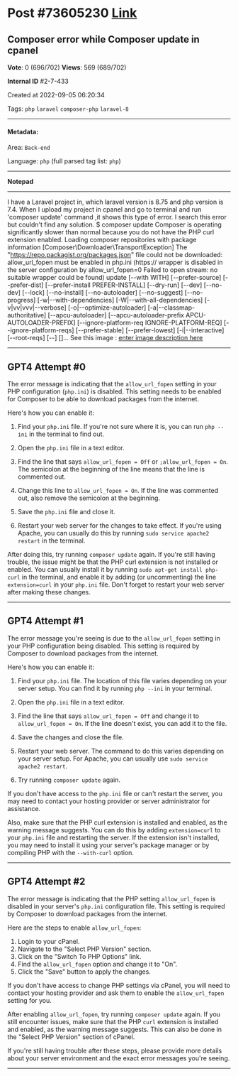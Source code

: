 
# Post \#73605230 [Link](https://stackoverflow.com/questions/73605230/)

## Composer error while Composer update in cpanel

**Vote**: 0 (696/702) **Views**: 569 (689/702) 

**Internal ID** \#2-7-433

Created at 2022-09-05 06:20:34

Tags: `php` `laravel` `composer-php` `laravel-8`

----------

#### Metadata:

Area: `Back-end`

Language: `php` (full parsed tag list: `php`)

----------

**Notepad**


----------

I have a Laravel project in, which laravel version is 8.75 and php version is 7.4.
When I upload my project in cpanel and go to terminal and run 'composer update' command ,it shows this type of error. I search this error but couldn't find any solution.
$ composer update
Composer is operating significantly slower than normal because you do not have the PHP curl extension enabled.
Loading composer repositories with package information
[Composer\Downloader\TransportException]
The "https://repo.packagist.org/packages.json" file could not be downloaded: allow_url_fopen must be enabled in php.ini (https:// wrapper is disabled in the server configuration by allow_url_fopen=0
Failed to open stream: no suitable wrapper could be found)
update [--with WITH] [--prefer-source] [--prefer-dist] [--prefer-install PREFER-INSTALL] [--dry-run] [--dev] [--no-dev] [--lock] [--no-install] [--no-autoloader] [--no-suggest] [--no-progress] [-w|--with-dependencies] [-W|--with-all-dependencies] [-v|vv|vvv|--verbose] [-o|--optimize-autoloader] [-a|--classmap-authoritative] [--apcu-autoloader] [--apcu-autoloader-prefix APCU-AUTOLOADER-PREFIX] [--ignore-platform-req IGNORE-PLATFORM-REQ] [--ignore-platform-reqs] [--prefer-stable] [--prefer-lowest] [-i|--interactive] [--root-reqs] [--] []...
See this image :
[enter image description here](https://i.stack.imgur.com/Xh1rl.png)


----------
        
## GPT4 Attempt \#0

The error message is indicating that the `allow_url_fopen` setting in your PHP configuration (`php.ini`) is disabled. This setting needs to be enabled for Composer to be able to download packages from the internet.

Here's how you can enable it:

1. Find your `php.ini` file. If you're not sure where it is, you can run `php --ini` in the terminal to find out.

2. Open the `php.ini` file in a text editor.

3. Find the line that says `allow_url_fopen = Off` or `;allow_url_fopen = On`. The semicolon at the beginning of the line means that the line is commented out.

4. Change this line to `allow_url_fopen = On`. If the line was commented out, also remove the semicolon at the beginning.

5. Save the `php.ini` file and close it.

6. Restart your web server for the changes to take effect. If you're using Apache, you can usually do this by running `sudo service apache2 restart` in the terminal.

After doing this, try running `composer update` again. If you're still having trouble, the issue might be that the PHP curl extension is not installed or enabled. You can usually install it by running `sudo apt-get install php-curl` in the terminal, and enable it by adding (or uncommenting) the line `extension=curl` in your `php.ini` file. Don't forget to restart your web server after making these changes.

--------

## GPT4 Attempt \#1

The error message you're seeing is due to the `allow_url_fopen` setting in your PHP configuration being disabled. This setting is required by Composer to download packages from the internet. 

Here's how you can enable it:

1. Find your `php.ini` file. The location of this file varies depending on your server setup. You can find it by running `php --ini` in your terminal.

2. Open the `php.ini` file in a text editor.

3. Find the line that says `allow_url_fopen = Off` and change it to `allow_url_fopen = On`. If the line doesn't exist, you can add it to the file.

4. Save the changes and close the file.

5. Restart your web server. The command to do this varies depending on your server setup. For Apache, you can usually use `sudo service apache2 restart`.

6. Try running `composer update` again.

If you don't have access to the `php.ini` file or can't restart the server, you may need to contact your hosting provider or server administrator for assistance. 

Also, make sure that the PHP curl extension is installed and enabled, as the warning message suggests. You can do this by adding `extension=curl` to your `php.ini` file and restarting the server. If the extension isn't installed, you may need to install it using your server's package manager or by compiling PHP with the `--with-curl` option.

--------

## GPT4 Attempt \#2

The error message is indicating that the PHP setting `allow_url_fopen` is disabled in your server's `php.ini` configuration file. This setting is required by Composer to download packages from the internet.

Here are the steps to enable `allow_url_fopen`:

1. Login to your cPanel.
2. Navigate to the "Select PHP Version" section.
3. Click on the "Switch To PHP Options" link.
4. Find the `allow_url_fopen` option and change it to "On".
5. Click the "Save" button to apply the changes.

If you don't have access to change PHP settings via cPanel, you will need to contact your hosting provider and ask them to enable the `allow_url_fopen` setting for you.

After enabling `allow_url_fopen`, try running `composer update` again. If you still encounter issues, make sure that the PHP `curl` extension is installed and enabled, as the warning message suggests. This can also be done in the "Select PHP Version" section of cPanel.

If you're still having trouble after these steps, please provide more details about your server environment and the exact error messages you're seeing.

--------
